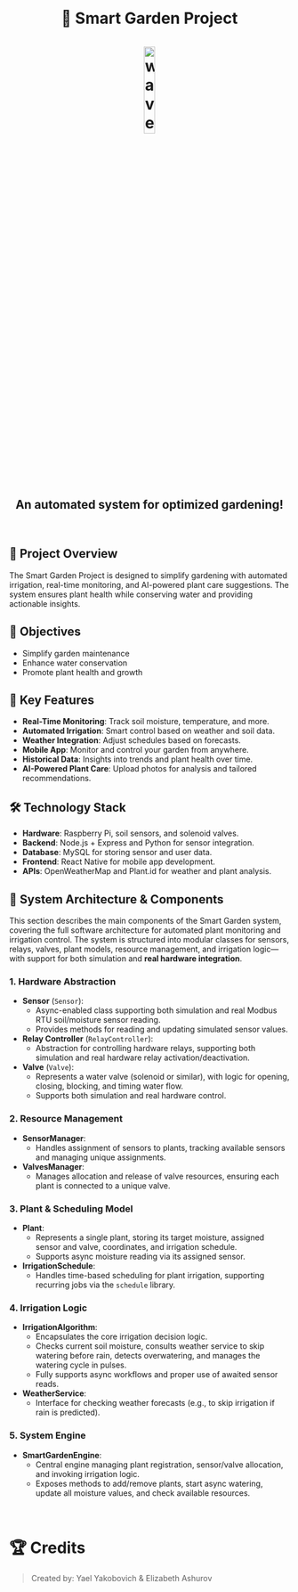 <h1 align="center">
  <br/>
  🌱 Smart Garden Project
   <br/>
   <br/>
  <img src="https://media0.giphy.com/media/v1.Y2lkPTc5MGI3NjExOTJ1YjR1amRiYTBmbWVtaDJsajVpb2pjZTg4enZ2aHBka2x4cHA4aSZlcD12MV9pbnRlcm5hbF9naWZfYnlfaWQmY3Q9Zw/dxxoL6BizkG06UMqtK/giphy.gif" width="20%" alt="waveEmoji"/>
</h1>

<h2 align="center">
  An automated system for optimized gardening!
</h2>

<br/>

## 📜 **Project Overview**

The Smart Garden Project is designed to simplify gardening with automated irrigation, real-time monitoring, and AI-powered plant care suggestions. The system ensures plant health while conserving water and providing actionable insights.



## 🎯 **Objectives**

-  Simplify garden maintenance  
-  Enhance water conservation  
-  Promote plant health and growth  



## 🌟 **Key Features**

-  **Real-Time Monitoring**: Track soil moisture, temperature, and more.  
-  **Automated Irrigation**: Smart control based on weather and soil data.  
-  **Weather Integration**: Adjust schedules based on forecasts.  
-  **Mobile App**: Monitor and control your garden from anywhere.  
-  **Historical Data**: Insights into trends and plant health over time.  
-  **AI-Powered Plant Care**: Upload photos for analysis and tailored recommendations.  



## 🛠️ **Technology Stack**

-  **Hardware**: Raspberry Pi, soil sensors, and solenoid valves.  
-  **Backend**: Node.js + Express and Python for sensor integration.  
-  **Database**: MySQL for storing sensor and user data.  
-  **Frontend**: React Native for mobile app development.  
-  **APIs**: OpenWeatherMap and Plant.id for weather and plant analysis.  


## 🧩 **System Architecture & Components**

This section describes the main components of the Smart Garden system, covering the full software architecture for automated plant monitoring and irrigation control. The system is structured into modular classes for sensors, relays, valves, plant models, resource management, and irrigation logic—with support for both simulation and **real hardware integration**.

### 1. Hardware Abstraction
- **Sensor** (`Sensor`):
    - Async-enabled class supporting both simulation and real Modbus RTU soil/moisture sensor reading.
    - Provides methods for reading and updating simulated sensor values.
- **Relay Controller** (`RelayController`):
    - Abstraction for controlling hardware relays, supporting both simulation and real hardware relay activation/deactivation.
- **Valve** (`Valve`):
    - Represents a water valve (solenoid or similar), with logic for opening, closing, blocking, and timing water flow.
    - Supports both simulation and real hardware control.

### 2. Resource Management
- **SensorManager**:
    - Handles assignment of sensors to plants, tracking available sensors and managing unique assignments.
- **ValvesManager**:
    - Manages allocation and release of valve resources, ensuring each plant is connected to a unique valve.

### 3. Plant & Scheduling Model
- **Plant**:
    - Represents a single plant, storing its target moisture, assigned sensor and valve, coordinates, and irrigation schedule.
    - Supports async moisture reading via its assigned sensor.
- **IrrigationSchedule**:
    - Handles time-based scheduling for plant irrigation, supporting recurring jobs via the `schedule` library.

### 4. Irrigation Logic
- **IrrigationAlgorithm**:
    - Encapsulates the core irrigation decision logic.
    - Checks current soil moisture, consults weather service to skip watering before rain, detects overwatering, and manages the watering cycle in pulses.
    - Fully supports async workflows and proper use of awaited sensor reads.
- **WeatherService**:
    - Interface for checking weather forecasts (e.g., to skip irrigation if rain is predicted).

### 5. System Engine
- **SmartGardenEngine**:
    - Central engine managing plant registration, sensor/valve allocation, and invoking irrigation logic.
    - Exposes methods to add/remove plants, start async watering, update all moisture values, and check available resources.


<br/>

# :trophy: **Credits** <a name="credits"/>
> Created by: Yael Yakobovich & Elizabeth Ashurov

<br/>
